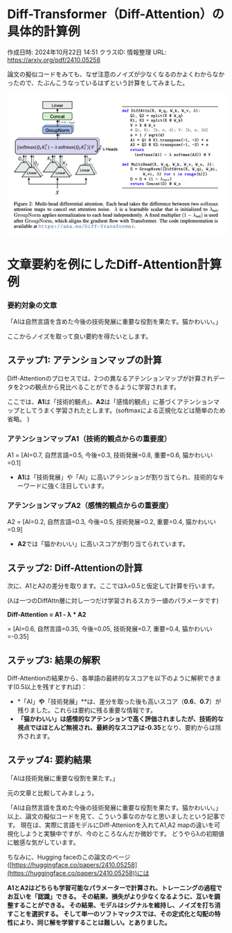 # Diff-Transformer（Diff-Attention）の具体的計算例

作成日時: 2024年10月22日 14:51
クラスID: 情報整理
URL: https://arxiv.org/pdf/2410.05258

論文の擬似コードをみても、なぜ注意のノイズが少なくなるのかよくわからなかったので、たぶんこうなっているはずという計算をしてみました。

![スクリーンショット 2024-10-22 14.52.31.png](https://github.com/necococo/images/blob/main/%E3%82%B9%E3%82%AF%E3%83%AA%E3%83%BC%E3%83%B3%E3%82%B7%E3%83%A7%E3%83%83%E3%83%88%202024-11-26%2018.15.50.png?raw=true)

# 文章要約を例にしたDiff-Attention計算例

### 要約対象の文章

「AIは自然言語を含めた今後の技術発展に重要な役割を果たす。猫かわいい。」

ここからノイズを取って良い要約を得たいとします。

## ステップ1: アテンションマップの計算

Diff-Attentionのプロセスでは、2つの異なるアテンションマップが計算されデータを2つの観点から見比べることができるように学習されます。

ここでは、**A1**は「技術的観点」、**A2**は「感情的観点」に基づくアテンションマップとしてうまく学習されたとします。(softmaxによる正規化などは簡単のため省略。 )　

### アテンションマップA1（技術的観点からの重要度）

A1 = [AI=0.7, 自然言語=0.5, 今後=0.3, 技術発展=0.8, 重要=0.6, 猫かわいい=0.1]

- **A1**は「技術発展」や「AI」に高いアテンションが割り当てられ、技術的なキーワードに強く注目しています。

### アテンションマップA2（感情的観点からの重要度）

A2 = [AI=0.2, 自然言語=0.3, 今後=0.5, 技術発展=0.2, 重要=0.4, 猫かわいい=0.9]

- **A2**では「猫かわいい」に高いスコアが割り当てられています。

## ステップ2: Diff-Attentionの計算

次に、A1とA2の差分を取ります。ここではλ=0.5と仮定して計算を行います。

(λは一つのDiffAttn層に対し一つだけ学習されるスカラー値のパラメータです)

**Diff-Attention = A1 - λ * A2**

= [AI=0.6, 自然言語=0.35, 今後=0.05, 技術発展=0.7, 重要=0.4, 猫かわいい=-0.35]

## ステップ3: 結果の解釈

Diff-Attentionの結果から、各単語の最終的なスコアを以下のように解釈できます(0.5以上を残すとすれば)：

- *「AI」**や**「技術発展」**は、差分を取った後も高いスコア（**0.6**、**0.7**）が残りました。これらは要約に残る重要な情報です。
- **「猫かわいい」は感情的なアテンションで高く評価されましたが、技術的な視点ではほとんど無視され、最終的なスコアは-0.35**となり、要約からは除外されます。

## ステップ4: 要約結果

「AIは技術発展に重要な役割を果たす。」

元の文章と比較してみましょう。

「AIは自然言語を含めた今後の技術発展に重要な役割を果たす。猫かわいい。」
<br>
以上、論文の擬似コードを見て、こういう事なのかなと思いましたという記事です。
現在は、実際に言語モデルにDiff-Attenionを入れてA1,A2 mapの違いを可視化しようと実験中ですが、今のところなんだか微妙です。
どうやらλの初期値に敏感な気がしています。


ちなみに、Hugging faceのこの論文のページ([https://huggingface.co/papers/2410.05258](https://huggingface.co/papers/2410.05258))には

**A1とA2はどちらも学習可能なパラメーターで計算され、トレーニングの過程でお互いを「認識」できる。 その結果、損失がより少なくなるように、互いを調整することができる。 その結果、モデルはシグナルを維持し、ノイズを打ち消すことを選択する。 そして単一のソフトマックスでは、その定式化と勾配の特性により、同じ解を学習することは難しい。とありました。**